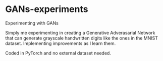# GANs-experiments
Experimenting with GANs

Simply me experimenting in creating a Generative Adverasarial Network that can generate grayscale handwritten digits
like the ones in the MNIST dataset. Implementing improvements as I learn them.

Coded in PyTorch and no external dataset needed.
